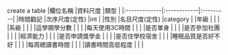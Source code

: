 create a table
|欄位名稱       |資料尺度     |類型       |
|:-------------|:------------|:---------|
|時間戳記         |次序尺度(定性) |int      |
|性別       |名目尺度(定性) |category |
|年級       |              |         |
|系級    |              |         |
|這學期學分數        |              |         |
|每天使用3C時間	         |              |         |
|是否單身	      |              |         |
|是否參加社團	      |              |         |
|經濟能力	    |              |         |
|是否申請獎學金    |              |         |
|是否住學校宿舍    |              |         |
|睡眠品質是否好不好    |              |         |
|每周總讀書時間	    |              |         |
|讀書時間高低程度	    |              |         |
